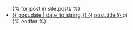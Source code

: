 ---
---

<ul class="list pa0">
  {% for post in site.posts %}
  <li class="mv2">
    <a href="{{ site.url }}{{ post.url }}" class="db pv1 link blue hover-mid-gray">
      <time class="fr silver ttu">{{ post.date | date_to_string }} </time>
      {{ post.title }}
    </a>
    <a>oi</a>
  </li>
  {% endfor %}
</ul>
